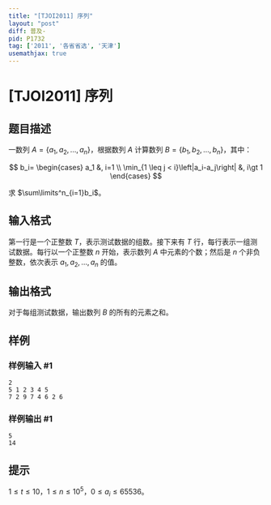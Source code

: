 ```yaml
---
title: "[TJOI2011] 序列"
layout: "post"
diff: 普及-
pid: P1732
tag: ['2011', '各省省选', '天津']
usemathjax: true
---
```


# [TJOI2011] 序列
## 题目描述

一数列 $A=\{a_1,a_2,\ldots,a_n\}$，根据数列 $A$ 计算数列 $B=\{b_1,b_2,\ldots,b_n\}$，其中：  

$$
b_i=
\begin{cases}
a_1 &, i=1 \\ 
\min_{1 \leq j < i}\left|a_i-a_j\right| &, i\gt 1 
\end{cases}
$$

求 $\sum\limits^n_{i=1}b_i$。
## 输入格式

第一行是一个正整数 $T$，表示测试数据的组数。接下来有 $T$ 行，每行表示一组测试数据。每行以一个正整数 $n$ 开始，表示数列 $A$ 中元素的个数；然后是 $n$ 个非负整数，依次表示 $a_1,a_2,\ldots,a_n$ 的值。
## 输出格式

对于每组测试数据，输出数列 $B$ 的所有的元素之和。
## 样例

### 样例输入 #1
```
2
5 1 2 3 4 5
7 2 9 7 4 6 2 6

```
### 样例输出 #1
```
5
14

```
## 提示

$1\le t\le 10$，$1\le n\le10^5$，$0\le a_i\le65536$。
